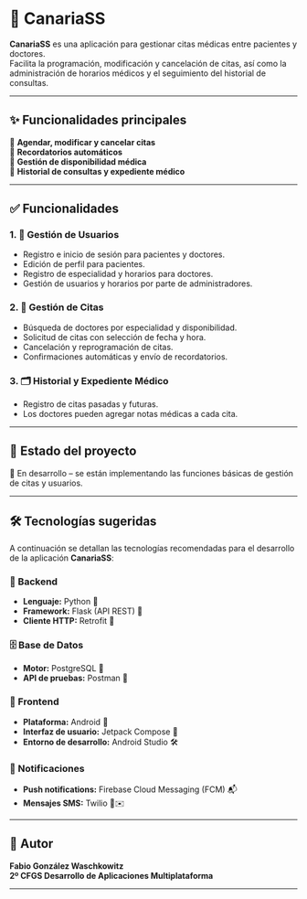 # 🏥 CanariaSS

**CanariaSS** es una aplicación para gestionar citas médicas entre pacientes y doctores.  
Facilita la programación, modificación y cancelación de citas, así como la administración de horarios médicos y el seguimiento del historial de consultas.

---

## ✨ Funcionalidades principales

🔹 **Agendar, modificar y cancelar citas**  
🔹 **Recordatorios automáticos**  
🔹 **Gestión de disponibilidad médica**  
🔹 **Historial de consultas y expediente médico**

---

## ✅ Funcionalidades

### 1. 👤 Gestión de Usuarios
- Registro e inicio de sesión para pacientes y doctores.
- Edición de perfil para pacientes.
- Registro de especialidad y horarios para doctores.
- Gestión de usuarios y horarios por parte de administradores.

### 2. 📅 Gestión de Citas
- Búsqueda de doctores por especialidad y disponibilidad.
- Solicitud de citas con selección de fecha y hora.
- Cancelación y reprogramación de citas.
- Confirmaciones automáticas y envío de recordatorios.

### 3. 🗂️ Historial y Expediente Médico
- Registro de citas pasadas y futuras.
- Los doctores pueden agregar notas médicas a cada cita.

---

## 🚀 Estado del proyecto
📌 En desarrollo – se están implementando las funciones básicas de gestión de citas y usuarios.

---

## 🛠️ Tecnologías sugeridas

A continuación se detallan las tecnologías recomendadas para el desarrollo de la aplicación **CanariaSS**:

### 🧠 Backend
- **Lenguaje:** Python 🐍
- **Framework:** Flask (API REST) 🔗
- **Cliente HTTP:** Retrofit 📡

### 🗄️ Base de Datos
- **Motor:** PostgreSQL 🐘
- **API de pruebas:** Postman 🧪

### 📱 Frontend
- **Plataforma:** Android 📱
- **Interfaz de usuario:** Jetpack Compose 🎨
- **Entorno de desarrollo:** Android Studio 🛠️

### 🔔 Notificaciones
- **Push notifications:** Firebase Cloud Messaging (FCM) 📬
- **Mensajes SMS:** Twilio 📱✉️

---

## 📌 Autor
**Fabio González Waschkowitz**  
**2º CFGS Desarrollo de Aplicaciones Multiplataforma**

---

